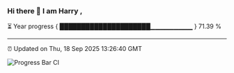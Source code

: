 ### Hi there 👋 I am Harry , 

⏳ Year progress { █████████████████████▁▁▁▁▁▁▁▁▁ } 71.39 %

---

⏰ Updated on Thu, 18 Sep 2025 13:26:40 GMT

![Progress Bar CI](https://github.com/duykhang68/duykhang68/workflows/Progress%20Bar%20CI/badge.svg)
